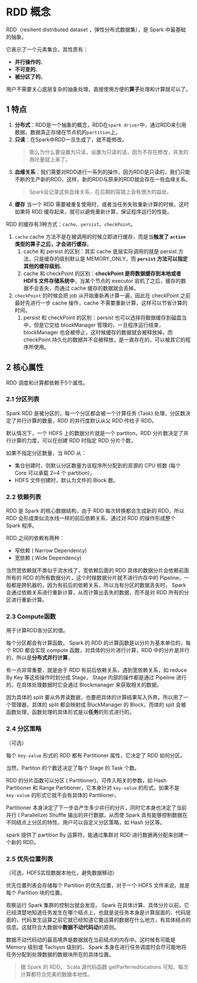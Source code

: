 # RDD 概念

RDD（resilient distributed dataset ，弹性分布式数据集），是 Spark 中最基础的抽象。

它表示了一个元素集合，其性质有：

* **并行操作的**、
* **不可变的**、
* **被分区了的**。

用户不需要关心底层复杂的抽象处理，直接使用方便的**算子**处理和计算就可以了。

## 1 特点

1. **分布式**：RDD是一个抽象的概念，RDD在`spark driver`中，通过RDD来引用数据，数据真正存储在节点机的`partition`上。
2. **只读**：在Spark中RDD一旦生成了，就不能修改。 
   >那么为什么要设置为只读，设置为只读的话，因为不存在修改，并发的吞吐量就上来了。
3. **血缘关系**：我们需要对RDD进行一系列的操作，因为RDD是只读的，我们只能不断的生产新的RDD，这样，新的RDD与原来的RDD就会存在一些血缘关系。
   >Spark会记录这些血缘关系，在后期的容错上会有很大的益处。
4. **缓存** 当一个 RDD 需要被重复使用时，或者当任务失败重新计算的时候，这时如果将 RDD 缓存起来，就可以避免重新计算，保证程序运行的性能。

RDD 的缓存有3种方式：`cache`、`persist`、`checkPoint`。 
1. `cache` cache 方法不是在被调用的时候立即进行缓存，而是当**触发了 `action` 类型的算子之后，才会进行缓存**。
   1. cache 和 persist 的区别：其实 cache 底层实际调用的就是 persist 方法，只是缓存的级别默认是 MEMORY_ONLY，而 **`persist` 方法可以指定其他的缓存级别**。
   2. cache 和 checkPoint 的区别：**checkPoint 是将数据缓存到本地或者 HDFS 文件存储系统中**，当某个节点的 executor 宕机了之后，缓存的数据不会丢失，而通过 cache 缓存的数据就会丢掉。
2. `checkPoint` 的时候会把 job 从开始重新再计算一遍，因此在 checkPoint 之前最好先进行一步 cache 操作，cache 不需要重新计算，这样可以节省计算的时间。
   1. persist 和 checkPoint 的区别：persist 也可以选择将数据缓存到磁盘当中，但是它交给 blockManager 管理的，一旦程序运行结束，blockManager 也会被停止，这时候缓存的数据就会被释放掉。而 checkPoint 持久化的数据并不会被释放，是一直存在的，可以被其它的程序所使用。

## 2 核心属性

RDD 调度和计算都依赖于5个属性。

### 2.1 分区列表 

Spark RDD 是被分区的，每一个分区都会被一个计算任务 (Task) 处理，分区数决定了并行计算的数量，RDD 的并行度默认从父 RDD 传给子 RDD。

默认情况下，一个 HDFS 上的数据分片就是一个 partiton，RDD 分片数决定了并行计算的力度，可以在创建 RDD 时指定 RDD 分片个数，

如果不指定分区数量，当 RDD 从：

* 集合创建时，则默认分区数量为该程序所分配到的资源的 CPU 核数 (每个 Core 可以承载 2~4 个 partition)，
* HDFS 文件创建时，默认为文件的 Block 数。

### 2.2 依赖列表 

RDD 是 Spark 的核心数据结构，由于 RDD 每次转换都会生成新的 RDD，所以 RDD 会形成类似流水线一样的前后依赖关系，通过对 RDD 的操作形成整个 Spark 程序。

RDD 之间的依赖有两种：

* 窄依赖 ( Narrow Dependency) 
* 宽依赖 ( Wide Dependency)

当然宽依赖就不类似于流水线了，宽依赖后面的 RDD 具体的数据分片会依赖前面所有的 RDD 的所有数据分片，这个时候数据分片就不进行内存中的 Pipeline，一般都是跨机器的，因为有前后的依赖关系，所以当有分区的数据丢失时， Spark 会通过依赖关系进行重新计算，从而计算出丢失的数据，而不是对 RDD 所有的分区进行重新计算。

### 2.3 Compute函数

用于计算RDD各分区的值。

每个分区都会有计算函数， Spark 的 RDD 的计算函数是以分片为基本单位的，每个 RDD 都会实现 compute 函数，对具体的分片进行计算，RDD 中的分片是并行的，所以是**分布式并行计算**，

有一点非常重要，就是由于 RDD 有前后依赖关系，遇到宽依赖关系，如 reduce By Key 等这些操作时划分成 Stage， Stage 内部的操作都是通过 Pipeline 进行的，在具体处理数据时它会通过 Blockmanager 来获取相关的数据，

因为具体的 split 要从外界读数据，也要把具体的计算结果写入外界，所以用了一个管理器，具体的 split 都会映射成 BlockManager 的 Block，而体的 splt 会被函数处理，函数处理的具体形式是以**任务**的形式进行的。

### 2.4 分区策略

（可选） 

每个 `key-value` 形式的 RDD 都有 Partitioner 属性，它决定了 RDD 如何分区。

当然，Partiton 的个数还决定了每个 Stage 的 Task 个数。

RDD 的分片函数可以分区 ( Partitioner)，可传入相关的参数，如 Hash Partitioner 和 Range Partitioner，它本身针对 `key-value` 的形式，如果不是 `key-value` 的形式它就不会有具体的 Partitioner， 

Partitioner 本身决定了下一步会产生多少并行的分片，同时它本身也决定了当前并行 ( Parallelize) Shuffle 输出的并行数据，从而使 Spark 具有能够控制数据在不同结点上分区的特性，用户可以自定义分区策略，如 Hash 分区等。 

spark 提供了 partition By 运算符，能通过集群对 RDD 进行数据再分配来创建一个新的 RDD。

### 2.5 优先位置列表

（可选，HDFS实现数据本地化，避免数据移动）

优先位置列表会存储每个 Partition 的优先位置，对于一个 HDFS 文件来说，就是每个 Partition 块的位置。

观察运行 Spark 集群的控制台就会发现， Spark 在具体计算、具体分片以前，它已经清楚地知道任务发生在哪个结点上，也就是说任务本身是计算层面的、代码层面的，代码发生运算之前它就已经知道它要运算的数据在什么地方，有具体结点的信息。这就符合大数据中**数据不动代码动**的原则。

数据不动代码动的最高境界是数据就在当前结点的内存中。这时候有可能是 Memory 级别或 Tachyon 级别的， Spark 本身在进行任务调度时会尽可能地将任务分配到处理数据的数据块所在的具体位置。
>据 Spark 的 RDD。 Scala 源代码函数 getParferredlocations 可知，每次计算都符合完美的数据本地性。
